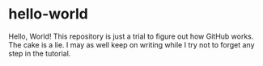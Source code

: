 # hello-world
Hello, World!
This repository is just a trial to figure out how GitHub works. The cake is a lie.
I may as well keep on writing while I try not to forget any step in the tutorial.
